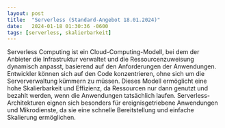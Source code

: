```yaml
---
layout: post
title:  "Serverless (Standard-Angebot 18.01.2024)"
date:   2024-01-18 01:30:36 -0600
tags: [serverless, skalierbarkeit]
---
```

Serverless Computing ist ein Cloud-Computing-Modell, bei dem der Anbieter die Infrastruktur verwaltet und die Ressourcenzuweisung dynamisch anpasst, basierend auf den Anforderungen der Anwendungen. Entwickler können sich auf den Code konzentrieren, ohne sich um die Serververwaltung kümmern zu müssen. Dieses Modell ermöglicht eine hohe Skalierbarkeit und Effizienz, da Ressourcen nur dann genutzt und bezahlt werden, wenn die Anwendungen tatsächlich laufen. Serverless-Architekturen eignen sich besonders für ereignisgetriebene Anwendungen und Mikrodienste, da sie eine schnelle Bereitstellung und einfache Skalierung ermöglichen.